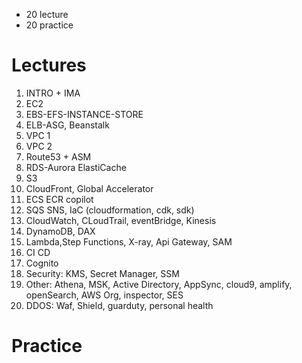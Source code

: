 * 20 lecture
* 20 practice

# Lectures

1. INTRO + IMA
2. EC2
3. EBS-EFS-INSTANCE-STORE
4. ELB-ASG, Beanstalk
5. VPC 1
6. VPC 2
7. Route53 + ASM
8. RDS-Aurora ElastiCache
9. S3
10. CloudFront, Global Accelerator
11. ECS ECR copilot
12. SQS SNS, IaC (cloudformation, cdk, sdk)
13. CloudWatch, CLoudTrail, eventBridge, Kinesis
14. DynamoDB, DAX
15. Lambda,Step Functions, X-ray, Api Gateway, SAM
16. CI CD
17. Cognito
18. Security: KMS, Secret Manager, SSM
19. Other: Athena, MSK, Active Directory, AppSync, cloud9, amplify, openSearch, AWS Org, inspector, SES
20. DDOS: Waf, Shield, guarduty, personal health


# Practice

